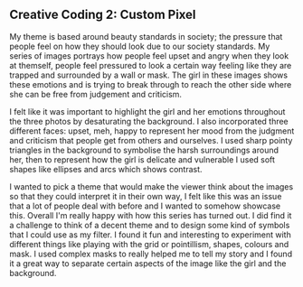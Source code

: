 ## Creative Coding 2: Custom Pixel

My theme is based around beauty standards in society; the pressure that people feel on how they should look due to our society standards. My series of images portrays how people feel upset and angry when they look at themself, people feel pressured to look a certain way feeling like they are trapped and surrounded by a wall or mask. The girl in these images shows these emotions and is trying to break through to reach the other side where she can be free from judgement and criticism.

I felt like it was important to highlight the girl and her emotions throughout the three photos by desaturating the background. I also incorporated three different faces: upset, meh, happy to represent her mood from the judgment and criticism that people get from others and ourselves. I used sharp pointy triangles in the background to symbolise the harsh surroundings around her, then to represent how the girl is delicate and vulnerable I used soft shapes like ellipses and arcs which shows contrast. 

I wanted to pick a theme that would make the viewer think about the images so that they could interpret it in their own way, I felt like this was an issue that a lot of people deal with before and I wanted to somehow showcase this. Overall I'm really happy with how this series has turned out. I did find it a challenge to think of a decent theme and to design some kind of symbols that I could use as my filter. I found it fun and interesting to experiment with different things like playing with the grid or pointillism, shapes, colours and mask. I used complex masks to really helped me to tell my story and I found it a great way to separate certain aspects of the image like the girl and the background.
